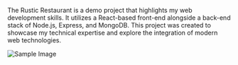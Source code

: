 The Rustic Restaurant is a demo project that highlights my web development skills. It utilizes a React-based front-end alongside a back-end stack of Node.js, Express, and MongoDB. This project was created to showcase my technical expertise and explore the integration of modern web technologies.

![Sample Image](https://drive.google.com/uc?export=view&id=1jTSumCJlx1U8tA95D9otRVab5o95BlMX)

